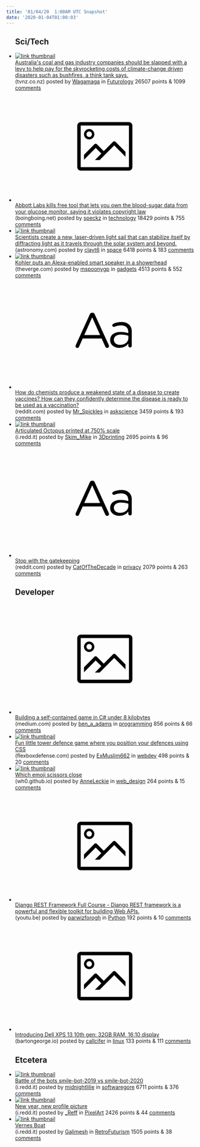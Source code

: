 ```yaml
---
title: '01/04/20  1:00AM UTC Snapshot'
date: '2020-01-04T01:00:03'
---
```

<ul>
<h2>Sci/Tech</h2>

<li><a href='https://www.tvnz.co.nz/one-news/world/aussie-coal-gas-companies-should-pay-levy-help-climate-change-disasters-think-tank'><img src='https://b.thumbs.redditmedia.com/2wVngFlLmu8I_yY8hAJv_xtl8d-4h8jFDMwOwvm--Ng.jpg' alt='link thumbnail'></a><div><div class='linkTitle'><a href='https://www.tvnz.co.nz/one-news/world/aussie-coal-gas-companies-should-pay-levy-help-climate-change-disasters-think-tank'>Australia's coal and gas industry companies should be slapped with a levy to help pay for the skyrocketing costs of climate-change driven disasters such as bushfires, a think tank says.</a></div>(tvnz.co.nz) posted by <a href='https://www.reddit.com/user/Wagamaga'>Wagamaga</a> in <a href='https://www.reddit.com/r/Futurology'>Futurology</a> 26507 points & 1099 <a href='https://www.reddit.com/r/Futurology/comments/ejde67/australias_coal_and_gas_industry_companies_should/'>comments</a></div></li>

<li><a href='https://boingboing.net/2019/12/12/they-literally-own-you.html'><svg version='1.1' viewBox='-34 -14 104 64' preserveAspectRatio='xMidYMid meet' xmlns='http://www.w3.org/2000/svg' xmlns:xlink='http://www.w3.org/1999/xlink'>
    <title>link thumbnail</title>
    <path d='M32,4H4A2,2,0,0,0,2,6V30a2,2,0,0,0,2,2H32a2,2,0,0,0,2-2V6A2,2,0,0,0,32,4ZM4,30V6H32V30Z'></path>
    <path d='M8.92,14a3,3,0,1,0-3-3A3,3,0,0,0,8.92,14Zm0-4.6A1.6,1.6,0,1,1,7.33,11,1.6,1.6,0,0,1,8.92,9.41Z'></path>
    <path d='M22.78,15.37l-5.4,5.4-4-4a1,1,0,0,0-1.41,0L5.92,22.9v2.83l6.79-6.79L16,22.18l-3.75,3.75H15l8.45-8.45L30,24V21.18l-5.81-5.81A1,1,0,0,0,22.78,15.37Z'></path>
    </svg></a><div><div class='linkTitle'><a href='https://boingboing.net/2019/12/12/they-literally-own-you.html'>Abbott Labs kills free tool that lets you own the blood-sugar data from your glucose monitor, saying it violates copyright law</a></div>(boingboing.net) posted by <a href='https://www.reddit.com/user/speckz'>speckz</a> in <a href='https://www.reddit.com/r/technology'>technology</a> 18429 points & 755 <a href='https://www.reddit.com/r/technology/comments/ejfsc4/abbott_labs_kills_free_tool_that_lets_you_own_the/'>comments</a></div></li>

<li><a href='http://www.astronomy.com/news/2020/01/new-light-sail-would-use-laser-beam-to-rider-through-space'><img src='https://b.thumbs.redditmedia.com/inBegE3LNXtEKCR8YWbDggH8-hLaDM3PGpBkIpBumiI.jpg' alt='link thumbnail'></a><div><div class='linkTitle'><a href='http://www.astronomy.com/news/2020/01/new-light-sail-would-use-laser-beam-to-rider-through-space'>Scientists create a new, laser-driven light sail that can stabilize itself by diffracting light as it travels through the solar system and beyond.</a></div>(astronomy.com) posted by <a href='https://www.reddit.com/user/clayt6'>clayt6</a> in <a href='https://www.reddit.com/r/space'>space</a> 6418 points & 183 <a href='https://www.reddit.com/r/space/comments/ejh1aj/scientists_create_a_new_laserdriven_light_sail/'>comments</a></div></li>

<li><a href='https://www.theverge.com/circuitbreaker/2020/1/3/21047954/kohler-moxie-alexa-smart-speaker-shower-showerhead-ces-2020'><img src='https://b.thumbs.redditmedia.com/XvG4hbIdJWqS5TL6sJzRqoe-KVNHv8KKRy2SpwjSRVM.jpg' alt='link thumbnail'></a><div><div class='linkTitle'><a href='https://www.theverge.com/circuitbreaker/2020/1/3/21047954/kohler-moxie-alexa-smart-speaker-shower-showerhead-ces-2020'>Kohler puts an Alexa-enabled smart speaker in a showerhead</a></div>(theverge.com) posted by <a href='https://www.reddit.com/user/mspoonygp'>mspoonygp</a> in <a href='https://www.reddit.com/r/gadgets'>gadgets</a> 4513 points & 552 <a href='https://www.reddit.com/r/gadgets/comments/ejflth/kohler_puts_an_alexaenabled_smart_speaker_in_a/'>comments</a></div></li>

<li><a href='https://www.reddit.com/r/askscience/comments/ejbtpr/how_do_chemists_produce_a_weakened_state_of_a/'><svg version='1.1' viewBox='-34 -12 104 64' preserveAspectRatio='xMidYMid slice' xmlns='http://www.w3.org/2000/svg' xmlns:xlink='http://www.w3.org/1999/xlink'>
    <title>text link thumbnail</title>
    <path d='M12.19,8.84a1.45,1.45,0,0,0-1.4-1h-.12a1.46,1.46,0,0,0-1.42,1L1.14,26.56a1.29,1.29,0,0,0-.14.59,1,1,0,0,0,1,1,1.12,1.12,0,0,0,1.08-.77l2.08-4.65h11l2.08,4.59a1.24,1.24,0,0,0,1.12.83,1.08,1.08,0,0,0,1.08-1.08,1.64,1.64,0,0,0-.14-.57ZM6.08,20.71l4.59-10.22,4.6,10.22Z'>
    </path>
    <path d='M32.24,14.78A6.35,6.35,0,0,0,27.6,13.2a11.36,11.36,0,0,0-4.7,1,1,1,0,0,0-.58.89,1,1,0,0,0,.94.92,1.23,1.23,0,0,0,.39-.08,8.87,8.87,0,0,1,3.72-.81c2.7,0,4.28,1.33,4.28,3.92v.5a15.29,15.29,0,0,0-4.42-.61c-3.64,0-6.14,1.61-6.14,4.64v.05c0,2.95,2.7,4.48,5.37,4.48a6.29,6.29,0,0,0,5.19-2.48V26.9a1,1,0,0,0,1,1,1,1,0,0,0,1-1.06V19A5.71,5.71,0,0,0,32.24,14.78Zm-.56,7.7c0,2.28-2.17,3.89-4.81,3.89-1.94,0-3.61-1.06-3.61-2.86v-.06c0-1.8,1.5-3,4.2-3a15.2,15.2,0,0,1,4.22.61Z'>
    </path>
    </svg></a><div><div class='linkTitle'><a href='https://www.reddit.com/r/askscience/comments/ejbtpr/how_do_chemists_produce_a_weakened_state_of_a/'>How do chemists produce a weakened state of a disease to create vaccines? How can they confidently determine the disease is ready to be used as a vaccination?</a></div>(reddit.com) posted by <a href='https://www.reddit.com/user/Mr_Spickles'>Mr_Spickles</a> in <a href='https://www.reddit.com/r/askscience'>askscience</a> 3459 points & 193 <a href='https://www.reddit.com/r/askscience/comments/ejbtpr/how_do_chemists_produce_a_weakened_state_of_a/'>comments</a></div></li>

<li><a href='https://i.redd.it/kjgczz0pak841.jpg'><img src='https://b.thumbs.redditmedia.com/CK2VtHPlbhyeGVWU8jleVYboJwC7eLDMcOm9CnTcGTs.jpg' alt='link thumbnail'></a><div><div class='linkTitle'><a href='https://i.redd.it/kjgczz0pak841.jpg'>Articulated Octopus printed at 750% scale</a></div>(i.redd.it) posted by <a href='https://www.reddit.com/user/Skim_Mike'>Skim_Mike</a> in <a href='https://www.reddit.com/r/3Dprinting'>3Dprinting</a> 2695 points & 96 <a href='https://www.reddit.com/r/3Dprinting/comments/ejf4al/articulated_octopus_printed_at_750_scale/'>comments</a></div></li>

<li><a href='https://www.reddit.com/r/privacy/comments/ejkjar/stop_with_the_gatekeeping/'><svg version='1.1' viewBox='-34 -12 104 64' preserveAspectRatio='xMidYMid slice' xmlns='http://www.w3.org/2000/svg' xmlns:xlink='http://www.w3.org/1999/xlink'>
    <title>text link thumbnail</title>
    <path d='M12.19,8.84a1.45,1.45,0,0,0-1.4-1h-.12a1.46,1.46,0,0,0-1.42,1L1.14,26.56a1.29,1.29,0,0,0-.14.59,1,1,0,0,0,1,1,1.12,1.12,0,0,0,1.08-.77l2.08-4.65h11l2.08,4.59a1.24,1.24,0,0,0,1.12.83,1.08,1.08,0,0,0,1.08-1.08,1.64,1.64,0,0,0-.14-.57ZM6.08,20.71l4.59-10.22,4.6,10.22Z'>
    </path>
    <path d='M32.24,14.78A6.35,6.35,0,0,0,27.6,13.2a11.36,11.36,0,0,0-4.7,1,1,1,0,0,0-.58.89,1,1,0,0,0,.94.92,1.23,1.23,0,0,0,.39-.08,8.87,8.87,0,0,1,3.72-.81c2.7,0,4.28,1.33,4.28,3.92v.5a15.29,15.29,0,0,0-4.42-.61c-3.64,0-6.14,1.61-6.14,4.64v.05c0,2.95,2.7,4.48,5.37,4.48a6.29,6.29,0,0,0,5.19-2.48V26.9a1,1,0,0,0,1,1,1,1,0,0,0,1-1.06V19A5.71,5.71,0,0,0,32.24,14.78Zm-.56,7.7c0,2.28-2.17,3.89-4.81,3.89-1.94,0-3.61-1.06-3.61-2.86v-.06c0-1.8,1.5-3,4.2-3a15.2,15.2,0,0,1,4.22.61Z'>
    </path>
    </svg></a><div><div class='linkTitle'><a href='https://www.reddit.com/r/privacy/comments/ejkjar/stop_with_the_gatekeeping/'>Stop with the gatekeeping</a></div>(reddit.com) posted by <a href='https://www.reddit.com/user/CatOfTheDecade'>CatOfTheDecade</a> in <a href='https://www.reddit.com/r/privacy'>privacy</a> 2079 points & 263 <a href='https://www.reddit.com/r/privacy/comments/ejkjar/stop_with_the_gatekeeping/'>comments</a></div></li>

<h2>Developer</h2>

<li><a href='https://medium.com/@MStrehovsky/building-a-self-contained-game-in-c-under-8-kilobytes-74c3cf60ea04'><svg version='1.1' viewBox='-34 -14 104 64' preserveAspectRatio='xMidYMid meet' xmlns='http://www.w3.org/2000/svg' xmlns:xlink='http://www.w3.org/1999/xlink'>
    <title>link thumbnail</title>
    <path d='M32,4H4A2,2,0,0,0,2,6V30a2,2,0,0,0,2,2H32a2,2,0,0,0,2-2V6A2,2,0,0,0,32,4ZM4,30V6H32V30Z'></path>
    <path d='M8.92,14a3,3,0,1,0-3-3A3,3,0,0,0,8.92,14Zm0-4.6A1.6,1.6,0,1,1,7.33,11,1.6,1.6,0,0,1,8.92,9.41Z'></path>
    <path d='M22.78,15.37l-5.4,5.4-4-4a1,1,0,0,0-1.41,0L5.92,22.9v2.83l6.79-6.79L16,22.18l-3.75,3.75H15l8.45-8.45L30,24V21.18l-5.81-5.81A1,1,0,0,0,22.78,15.37Z'></path>
    </svg></a><div><div class='linkTitle'><a href='https://medium.com/@MStrehovsky/building-a-self-contained-game-in-c-under-8-kilobytes-74c3cf60ea04'>Building a self-contained game in C# under 8 kilobytes</a></div>(medium.com) posted by <a href='https://www.reddit.com/user/ben_a_adams'>ben_a_adams</a> in <a href='https://www.reddit.com/r/programming'>programming</a> 856 points & 66 <a href='https://www.reddit.com/r/programming/comments/ejf9vm/building_a_selfcontained_game_in_c_under_8/'>comments</a></div></li>

<li><a href='http://www.flexboxdefense.com/'><img src='https://b.thumbs.redditmedia.com/Q1pfWmgQh_P4P8HMFZNWW5efzA38Bg8OWQlZ-KgjHRM.jpg' alt='link thumbnail'></a><div><div class='linkTitle'><a href='http://www.flexboxdefense.com/'>Fun little tower defence game where you position your defences using CSS</a></div>(flexboxdefense.com) posted by <a href='https://www.reddit.com/user/ExMuslim662'>ExMuslim662</a> in <a href='https://www.reddit.com/r/webdev'>webdev</a> 498 points & 20 <a href='https://www.reddit.com/r/webdev/comments/ejgqzu/fun_little_tower_defence_game_where_you_position/'>comments</a></div></li>

<li><a href='https://wh0.github.io/2020/01/02/scissors.html'><img src='https://b.thumbs.redditmedia.com/wscAbRlS81eGgFrSeXaPgg3z0OK1VBWoog5IrOSY1gI.jpg' alt='link thumbnail'></a><div><div class='linkTitle'><a href='https://wh0.github.io/2020/01/02/scissors.html'>Which emoji scissors close</a></div>(wh0.github.io) posted by <a href='https://www.reddit.com/user/AnneLeckie'>AnneLeckie</a> in <a href='https://www.reddit.com/r/web_design'>web_design</a> 264 points & 15 <a href='https://www.reddit.com/r/web_design/comments/ejf9kr/which_emoji_scissors_close/'>comments</a></div></li>

<li><a href='https://youtu.be/B38aDwUpcFc'><svg version='1.1' viewBox='-34 -14 104 64' preserveAspectRatio='xMidYMid meet' xmlns='http://www.w3.org/2000/svg' xmlns:xlink='http://www.w3.org/1999/xlink'>
    <title>link thumbnail</title>
    <path d='M32,4H4A2,2,0,0,0,2,6V30a2,2,0,0,0,2,2H32a2,2,0,0,0,2-2V6A2,2,0,0,0,32,4ZM4,30V6H32V30Z'></path>
    <path d='M8.92,14a3,3,0,1,0-3-3A3,3,0,0,0,8.92,14Zm0-4.6A1.6,1.6,0,1,1,7.33,11,1.6,1.6,0,0,1,8.92,9.41Z'></path>
    <path d='M22.78,15.37l-5.4,5.4-4-4a1,1,0,0,0-1.41,0L5.92,22.9v2.83l6.79-6.79L16,22.18l-3.75,3.75H15l8.45-8.45L30,24V21.18l-5.81-5.81A1,1,0,0,0,22.78,15.37Z'></path>
    </svg></a><div><div class='linkTitle'><a href='https://youtu.be/B38aDwUpcFc'>Django REST Framework Full Course - Django REST framework is a powerful and flexible toolkit for building Web APIs.</a></div>(youtu.be) posted by <a href='https://www.reddit.com/user/parwizforogh'>parwizforogh</a> in <a href='https://www.reddit.com/r/Python'>Python</a> 192 points & 10 <a href='https://www.reddit.com/r/Python/comments/ejfx8e/django_rest_framework_full_course_django_rest/'>comments</a></div></li>

<li><a href='https://bartongeorge.io/2020/01/01/introducing-the-2020-xps-13-developer-edition-this-one-goes-to-32/'><svg version='1.1' viewBox='-34 -14 104 64' preserveAspectRatio='xMidYMid meet' xmlns='http://www.w3.org/2000/svg' xmlns:xlink='http://www.w3.org/1999/xlink'>
    <title>link thumbnail</title>
    <path d='M32,4H4A2,2,0,0,0,2,6V30a2,2,0,0,0,2,2H32a2,2,0,0,0,2-2V6A2,2,0,0,0,32,4ZM4,30V6H32V30Z'></path>
    <path d='M8.92,14a3,3,0,1,0-3-3A3,3,0,0,0,8.92,14Zm0-4.6A1.6,1.6,0,1,1,7.33,11,1.6,1.6,0,0,1,8.92,9.41Z'></path>
    <path d='M22.78,15.37l-5.4,5.4-4-4a1,1,0,0,0-1.41,0L5.92,22.9v2.83l6.79-6.79L16,22.18l-3.75,3.75H15l8.45-8.45L30,24V21.18l-5.81-5.81A1,1,0,0,0,22.78,15.37Z'></path>
    </svg></a><div><div class='linkTitle'><a href='https://bartongeorge.io/2020/01/01/introducing-the-2020-xps-13-developer-edition-this-one-goes-to-32/'>Introducing Dell XPS 13 10th gen: 32GB RAM, 16:10 display</a></div>(bartongeorge.io) posted by <a href='https://www.reddit.com/user/callcifer'>callcifer</a> in <a href='https://www.reddit.com/r/linux'>linux</a> 133 points & 111 <a href='https://www.reddit.com/r/linux/comments/ejctip/introducing_dell_xps_13_10th_gen_32gb_ram_1610/'>comments</a></div></li>

<h2>Etcetera</h2>

<li><a href='https://i.redd.it/lib3az6rbl841.jpg'><img src='https://a.thumbs.redditmedia.com/EZe_mr6Bve1Xp6Hr7-9EWkkLaoR03TpN4yq4v_DcrR8.jpg' alt='link thumbnail'></a><div><div class='linkTitle'><a href='https://i.redd.it/lib3az6rbl841.jpg'>Battle of the bots smile-bot-2019 vs smile-bot-2020</a></div>(i.redd.it) posted by <a href='https://www.reddit.com/user/midnightlilie'>midnightlilie</a> in <a href='https://www.reddit.com/r/softwaregore'>softwaregore</a> 6711 points & 376 <a href='https://www.reddit.com/r/softwaregore/comments/ejhr3s/battle_of_the_bots_smilebot2019_vs_smilebot2020/'>comments</a></div></li>

<li><a href='https://i.redd.it/broi9g3tmk841.png'><img src='https://b.thumbs.redditmedia.com/oe_caabQYx-14SP-7s03cf8_vktSwrt2Q1YNOLHML0M.jpg' alt='link thumbnail'></a><div><div class='linkTitle'><a href='https://i.redd.it/broi9g3tmk841.png'>New year, new profile picture</a></div>(i.redd.it) posted by <a href='https://www.reddit.com/user/_Reff'>_Reff</a> in <a href='https://www.reddit.com/r/PixelArt'>PixelArt</a> 2426 points & 44 <a href='https://www.reddit.com/r/PixelArt/comments/ejfvc9/new_year_new_profile_picture/'>comments</a></div></li>

<li><a href='https://i.redd.it/8df8muieal841.jpg'><img src='https://b.thumbs.redditmedia.com/MYJJ9sUZ5Oym378BWqrpHrBNLB9LH1Fa39nsJM8yJwA.jpg' alt='link thumbnail'></a><div><div class='linkTitle'><a href='https://i.redd.it/8df8muieal841.jpg'>Vernes Boat</a></div>(i.redd.it) posted by <a href='https://www.reddit.com/user/Galimesh'>Galimesh</a> in <a href='https://www.reddit.com/r/RetroFuturism'>RetroFuturism</a> 1505 points & 38 <a href='https://www.reddit.com/r/RetroFuturism/comments/ejhn9u/vernes_boat/'>comments</a></div></li>

</ul>
